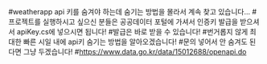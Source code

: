 #weatherapp api 키를 숨겨야 하는데 숨기는 방법을 몰라서 계속 찾고 있습니다...
#프로젝트를 실행하시고 싶으신 분들은 공공데이터 포털에 가셔서 인증키 발급을 받으셔서 apiKey.cs에 넣으시면 됩니다!
#발급은 바로 받을 수 있습니다!
#번거롭지 않게 최대한 빠른 시일 내에 api키 숨기는 방법을 알아오겠습니다!
#문의 넣어서 안 숨겨도 된다면 그냥 두겠습니다!
#https://www.data.go.kr/data/15012688/openapi.do
